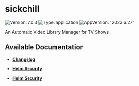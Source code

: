 # sickchill

![Version: 7.0.3](https://img.shields.io/badge/Version-7.0.3-informational?style=flat-square) ![Type: application](https://img.shields.io/badge/Type-application-informational?style=flat-square) ![AppVersion: "2023.6.27"](https://img.shields.io/badge/AppVersion-"2023.6.27"-informational?style=flat-square)

An Automatic Video Library Manager for TV Shows

## Available Documentation

- [**Changelog**](CHANGELOG)

- [**Helm Security**](container-security)

- [**Helm Security**](helm-security)


